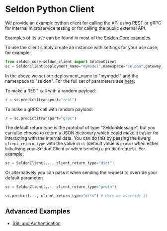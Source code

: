 # Seldon Python Client

We provide an example python client for calling the API using REST or gRPC for internal microservice testing or for calling the public external API.

Examples of its use can be found in most of the [Seldon Core examples](../examples/notebooks.html).

To use the client simply create an instance with settings for your use case, for example:

```python
from seldon_core.seldon_client import SeldonClient
sc = SeldonClient(deployment_name="mymodel",namespace="seldon",gateway_endpoint="localhost:8003",gateway="ambassador")
```

In the above we set our deployment_name to "mymodel" and the namespace to "seldon". For the full set of parameters see [here](./api/seldon_core.html#seldon_core.seldon_client.SeldonClient).

To make a REST call with a random payload:

```python
r = sc.predict(transport="rest")
```

To make a gRPC call with random payload:

```python
r = sc.predict(transport="grpc")
```

The default return type is the protobuf of type "SeldonMessage", but you can also choose to return a JSON dictionary which could make it easier for interacting with the internal data. You can do this by passing the kwarg `client_return_type` with the value `dict` (default value is `proto`) when either initialising your Seldon Client or when sending a predict request. For example:

```python
sc = SeldonClient(..., client_return_type="dict")
```

Or alternatively you can pass it when sending the request to override your default parameter:

```python
sc = SeldonClient(..., client_return_type="proto")

sc.predict(..., client_return_type="dict") # Here we override it
```

## Advanced Examples

 * [SSL and Authentication](../examples/seldon_client.html)
